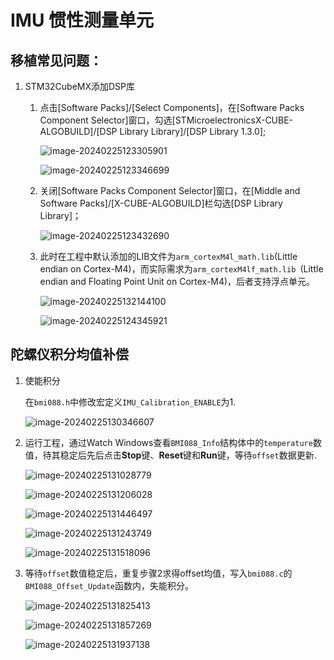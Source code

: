 # IMU 惯性测量单元

## 移植常见问题：

1. STM32CubeMX添加DSP库
      1. 点击[Software Packs]/[Select Components]，在[Software Packs Component Selector]窗口，勾选[STMicroelectronicsX-CUBE-ALGOBUILD]/[DSP Library Library]/[DSP Library 1.3.0];

         ![image-20240225123305901](./assets/image-20240225123305901.png)

         ![image-20240225123346699](./assets/image-20240225123346699.png)

      2. 关闭[Software Packs Component Selector]窗口，在[Middle and Software Packs]/[X-CUBE-ALGOBUILD]栏勾选[DSP Library Library]；

         ![image-20240225123432690](./assets/image-20240225123432690.png)

      3. 此时在工程中默认添加的LIB文件为`arm_cortexM4l_math.lib`(Little endian on Cortex-M4)，而实际需求为`arm_cortexM4lf_math.lib `(Little endian and Floating Point Unit on Cortex-M4)，后者支持浮点单元。

         ![image-20240225132144100](./assets/image-20240225132144100.png)

         ![image-20240225124345921](./assets/image-20240225124345921.png)

## 陀螺仪积分均值补偿

1. 使能积分

   在`bmi088.h`中修改宏定义`IMU_Calibration_ENABLE`为1.

   ![image-20240225130346607](./assets/image-20240225130346607.png)

2. 运行工程，通过Watch Windows查看`BMI088_Info`结构体中的`temperature`数值，待其稳定后先后点击**Stop**键、**Reset**键和**Run**键，等待`offset`数据更新.

   ![image-20240225131028779](./assets/image-20240225131028779.png)

   ![image-20240225131206028](./assets/image-20240225131206028.png)

   ![image-20240225131446497](./assets/image-20240225131446497.png)

   ![image-20240225131243749](./assets/image-20240225131243749.png)

   ![image-20240225131518096](./assets/image-20240225131518096.png)

3. 等待`offset`数值稳定后，重复步骤2求得offset均值，写入`bmi088.c`的`BMI088_Offset_Update`函数内，失能积分。

   ![image-20240225131825413](./assets/image-20240225131825413.png)

   ![image-20240225131857269](./assets/image-20240225131857269.png)

   ![image-20240225131937138](./assets/image-20240225131937138.png)